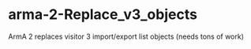 # arma-2-Replace_v3_objects
ArmA 2 replaces visitor 3 import/export list objects (needs tons of work)
